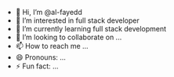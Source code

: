 - 👋 Hi, I’m @al-fayedd
- 👀 I’m interested in full stack developer
- 🌱 I’m currently learning full stack development
- 💞️ I’m looking to collaborate on ...
- 📫 How to reach me ...
- 😄 Pronouns: ...
- ⚡ Fun fact: ...

<!---
al-fayedd/al-fayedd is a ✨ special ✨ repository because its `README.md` (this file) appears on your GitHub profile.
You can click the Preview link to take a look at your changes.
--->
